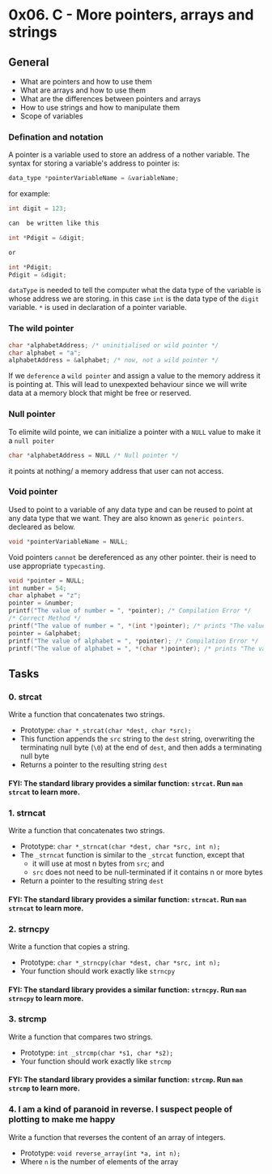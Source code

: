 # 0x06. C - More pointers, arrays and strings
## General
* What are pointers and how to use them
* What are arrays and how to use them
* What are the differences between pointers and arrays
* How to use strings and how to manipulate them
* Scope of variables


### Defination and notation
A pointer is a variable used to store an address of a nother variable. The syntax for storing a variable's address to pointer is:
```C
data_type *pointerVariableName = &variableName;
```
for example:

```C
int digit = 123;

can  be written like this

int *Pdigit = &digit;

or 

int *Pdigit;
Pdigit = &digit;

```
`dataType` is needed to tell the computer what the data type of the variable is whose address we are storing. in this case `int` is the data type of the `digit` variable.
`*` is used in declaration of a pointer variable.

### The wild pointer
```C
char *alphabetAddress; /* uninitialised or wild pointer */
char alphabet = "a";
alphabetAddress = &alphabet; /* now, not a wild pointer */
```

If we `deference` a `wild pointer` and assign a value to the memory address it is pointing at. This will lead to unexpexted behaviour since we will write data at a memory block that might be free or reserved.

### Null pointer

To elimite wild pointe, we can initialize a pointer with a `NULL` value to make it a `null poiter`

```C
char *alphabetAddress = NULL /* Null pointer */ 
```
it points at nothing/ a memory address that user can not access.

### Void pointer
Used to point to a variable of any data type and can be reused to point at any data type that we want. They are also known as `generic pointers`. decleared as below.
```C
void *pointerVariableName = NULL;
```
Void pointers `cannot` be dereferenced as any other pointer. their is need to use appropriate `typecasting`.

``` C
void *pointer = NULL;
int number = 54;
char alphabet = "z";
pointer = &number;
printf("The value of number = ", *pointer); /* Compilation Error */
/* Correct Method */
printf("The value of number = ", *(int *)pointer); /* prints "The value at number = 54" */
pointer = &alphabet;
printf("The value of alphabet = ", *pointer); /* Compilation Error */
printf("The value of alphabet = ", *(char *)pointer); /* prints "The value at alphabet = z */
```
## Tasks
### 0. strcat
Write a function that concatenates two strings.

* Prototype: `char *_strcat(char *dest, char *src);`
* This function appends the `src` string to the `dest` string, overwriting the terminating null byte (`\0`) at the end of `dest`, and then adds a terminating null byte
* Returns a pointer to the resulting string `dest`
#### FYI: The standard library provides a similar function: `strcat`. Run `man strcat` to learn more.        
### 1. strncat
Write a function that concatenates two strings.

* Prototype: `char *_strncat(char *dest, char *src, int n);`
* The `_strncat` function is similar to the `_strcat` function, except that
    * it will use at most n bytes from `src`; and
    * `src` does not need to be null-terminated if it contains n or more bytes
* Return a pointer to the resulting string `dest`
#### FYI: The standard library provides a similar function: `strncat`. Run `man strncat` to learn more.
### 2. strncpy
Write a function that copies a string.

* Prototype: `char *_strncpy(char *dest, char *src, int n);`
* Your function should work exactly like `strncpy`
#### FYI: The standard library provides a similar function: `strncpy`. Run `man strncpy` to learn more.

### 3. strcmp
Write a function that compares two strings.

* Prototype: `int _strcmp(char *s1, char *s2);`
* Your function should work exactly like `strcmp`
#### FYI: The standard library provides a similar function: `strcmp`. Run `man strcmp` to learn more.
### 4. I am a kind of paranoid in reverse. I suspect people of plotting to make me happy
Write a function that reverses the content of an array of integers.

* Prototype: `void reverse_array(int *a, int n);`
* Where `n` is the number of elements of the array